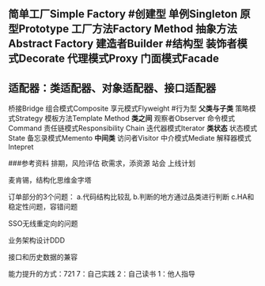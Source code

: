 简单工厂Simple Factory
#创建型
单例Singleton
原型Prototype
工厂方法Factory Method
抽象方法Abstract Factory
建造者Builder
#结构型
装饰者模式Decorate
代理模式Proxy
门面模式Facade
---------------------------------
适配器：类适配器、对象适配器、接口适配器
---------------------------------
桥接Bridge
组合模式Composite
享元模式Flyweight
#行为型
**父类与子类**
策略模式Strategy
模板方法Template Method
**类之间**
观察者Observer
命令模式Command
责任链模式Responsibility Chain
迭代器模式Iterator
**类状态**
状态模式State
备忘录模式Memento
**中间类**
访问者Visitor
中介模式Mediate
解释器模式Intepret

###参考资料
排期，风险评估
砍需求，添资源
站会
上线计划

麦肯锡，结构化思维金字塔

订单部分的3个问题：
a.代码结构比较乱
b.判断的地方通过品类进行判断
c.HA和稳定性问题，容错问题

SSO无线重定向的问题

业务架构设计DDD

接口和历史数据的兼容


能力提升的方式：721
7：自己实践
2：自己读书
1：他人指导



